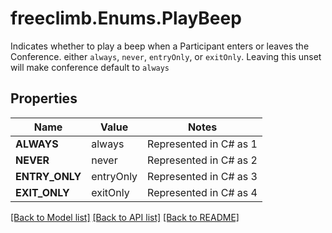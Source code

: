 # freeclimb.Enums.PlayBeep

Indicates whether to play a beep when a Participant enters or leaves the Conference. either `always`, `never`, `entryOnly`, or `exitOnly`. Leaving this unset will make conference default to `always` 
## Properties

Name | Value | Notes
------------ | ------------- | -------------
**ALWAYS** | always | Represented in C# as 1
**NEVER** | never | Represented in C# as 2
**ENTRY_ONLY** | entryOnly | Represented in C# as 3
**EXIT_ONLY** | exitOnly | Represented in C# as 4

[[Back to Model list]](../README.md#documentation-for-models) [[Back to API list]](../README.md#documentation-for-api-endpoints) [[Back to README]](../README.md)

